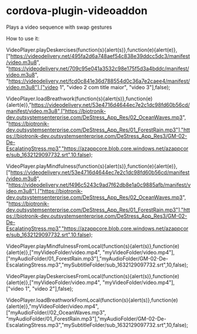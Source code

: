 # cordova-plugin-videoaddon
Plays a video sequence with swap gestures

How to use it:

VideoPlayer.playDeskercises(function(s){alert(s)},function(e){alert(e)},["https://videodelivery.net/495fa2d6a748aef54c838e39ddcc5dc3/manifest/video.m3u8", "https://videodelivery.net/709c95e041a3532c98e175f5d3a4bddc/manifest/video.m3u8", "https://videodelivery.net/fcd0c841e36d788554d0c36a7e2caee4/manifest/video.m3u8"],["video 1", "video 2 com title maior", "video 3"],false);
        
VideoPlayer.loadBreathwork(function(s){alert(s)},function(e){alert(e)},"https://videodelivery.net/53e4716d4644ec7e2c1dc98fd60b56cd/manifest/video.m3u8",["https://biotronik-dev.outsystemsenterprise.com/DeStress_App_Res/02_OceanWaves.mp3", "https://biotronik-dev.outsystemsenterprise.com/DeStress_App_Res/01_ForestRain.mp3"],"https://biotronik-dev.outsystemsenterprise.com/DeStress_App_Res3/GM-02-De-EscalatingStress.mp3","https://azappcore.blob.core.windows.net/azappcore/sub_1632129097732.srt",10,false);

VideoPlayer.playMindfulness(function(s){alert(s)},function(e){alert(e)},["https://videodelivery.net/53e4716d4644ec7e2c1dc98fd60b56cd/manifest/video.m3u8", "https://videodelivery.net/f496c5243c9ad7f62db8e1a0c9885afb/manifest/video.m3u8"],["https://biotronik-dev.outsystemsenterprise.com/DeStress_App_Res/02_OceanWaves.mp3", "https://biotronik-dev.outsystemsenterprise.com/DeStress_App_Res/01_ForestRain.mp3"],"https://biotronik-dev.outsystemsenterprise.com/DeStress_App_Res3/GM-02-De-EscalatingStress.mp3","https://azappcore.blob.core.windows.net/azappcore/sub_1632129097732.srt",10,false);

VideoPlayer.playMindfulnessFromLocal(function(s){alert(s)},function(e){alert(e)},["myVideoFolder/video.mp4", "myVideoFolder/video.mp4"],["myAudioFolder/01_ForestRain.mp3"],"myAudioFolder/GM-02-De-EscalatingStress.mp3","mySubtitleFolder/sub_1632129097732.srt",10,false);

VideoPlayer.playDeskercisesFromLocal(function(s){alert(s)},function(e){alert(e)},["myVideoFolder/video.mp4", "myVideoFolder/video.mp4"],["video 1", "video 2"],false);
        
VideoPlayer.loadBreathworkFromLocal(function(s){alert(s)},function(e){alert(e)},"myVideoFolder/video.mp4",["myAudioFolder//02_OceanWaves.mp3", "myAudioFolder/01_ForestRain.mp3"],"myAudioFolder/GM-02-De-EscalatingStress.mp3","mySubtitleFolder/sub_1632129097732.srt",10,false);

